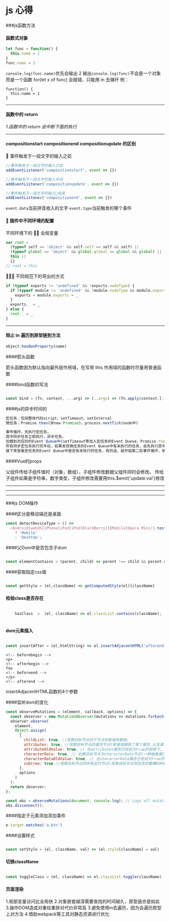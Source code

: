 # js 心得

###js函数方法

#### 函数式对象

```js
let func = function() {
  this.name = 1
}
func.name = 2
```

`console.log(func.name)`优先会输出 2
输出`console.log(func)`不会是一个对象而是一个函数
for(let x of func) 会报错，只能用 in 去循环
例：

```
function() {
  this.name = 1
}
```

---

#### 函数中的 return

_1.函数中的 return 会中断下面的执行_

---

#### compositionstart compositionend compositionupdate 的区别

 事件触发于一段文字的输入之前

```js
//事件触发于一段文字的输入之前
addEventListener('compositionstart', event => {})

//事件触发于一段文字的输入中间
addEventListener('compositionupdate', event => {})

//事件触发于一段文字的输入结束
addEventListener('compositionend', event => {})
```

`event.data`当前拼音收入的文字
`event.type`当前触发的哪个事件

####  插件中不同环境的配置

不同环境下的  全局变量

```js
var root =
  (typeof self == 'object' && self.self == self && self) ||
  (typeof global == 'object' && global.global == global && global) ||
  this ||
  {}
// root = this
```

 不同规范下的导出的方式

```js
if (typeof exports != 'undefined' && !exports.nodeType) {
  if (typeof module != 'undefined' && !module.nodeType && module.exports) {
    exports = module.exports = _
  }
  exports._ = _
} else {
  root._ = _
}
```

---

#### 阻止 in 遍历到原型链到方法

```js
object.hasOwnProperty(name)
```

####箭头函数

箭头函数因为默认指向最外层作用域，在写带 this 作用域的函数时尽量用普通函数


####bind函数的写法

```js

const bind = (fn, context, ...arg) => (..args) => (fn.apply(context,[...arg,...args]))
```

####js的异步时间的

```js
宏任务：包括整体代码script，setTimeout，setInterval
微任务：Promise.then(非new Promise)，process.nextTick(node中)

事件循环，先执行宏任务，
其中同步任务立即执行，异步任务，
加载到对应的的Event Queue中(setTimeout等加入宏任务的Event Queue，Promise.then加入微任务的Event Queue)，
所有同步宏任务执行完毕后，如果发现微任务的Event Queue中有未执行的任务，会先执行其中的任务，这样算是完成了一次事件循环。
接下来查看宏任务的Event Queue中是否有未执行的任务，有的话，就开始第二轮事件循环，依此类推。
```

####Vue的props

父组件传给子组件值时（对象，数组），子组件修改数据父组件同时会修改。
传给子组件如果是字符串，数字类型，子组件修改需要用this.$emit('update:val')修改

---
---
---



###js DOM操作

####区分是移动端还是桌面

```js
const detectDeviceType = () =>
  /Android|webOS|iPhone|iPad|iPod|BlackBerry|IEMobile|Opera Mini/i.test(navigator.userAgent)
    ? 'Mobile'
    : 'Desktop';
```


####父Dom中是否包含子dom

```js

const elementContains = (parent, child) => parent !== child && parent.contains(child);

```

####获取指定css值

```js

const getStyle = (el,className) => getComputedStyle(el)[className]


```

#### 检验class是否存在

```js
    
    hasClass  =  (el, className) => el.classList.contains(className);
    
```

#### dom元素插入

```js

const insertAfter = (el,htmlString) => el.insertAdjacentHTML('afterend',htmlString)

```
```
<!-- beforebegin --> 
<p> 
<!-- afterbegin -->
foo
<!-- beforeend -->
</p>
<!-- afterend -->
```
insertAdjacentHTML函数的4个参数


####监听dom的变化

```js
const observeMutations = (element, callback, options) => {
  const observer = new MutationObserver(mutations => mutations.forEach(m => callback(m)));
  observer.observe(
    element,
    Object.assign(
      {
        childList: true, //观察目标节点的子节点的新增和删除。
        attributes: true, //观察目标节点的属性节点(新增或删除了某个属性,以及某个属性的属性值发生了变化)。
        attributeOldValue: true, // 在attributes属性已经设为true的前提下, 将发生变化的属性节点之前的属性值记录下来(记录到下面MutationRecord对象的oldValue属性中)
        characterData: true, // 如果目标节点为characterData节点(一种抽象接口,具体可以为文本节点,注释节点,以及处理指令节点)时,也要观察该节点的文本内容是否发生变化
        characterDataOldValue: true, // 在characterData属性已经设为true的前提下,将发生变化characterData节点之前的文本内容记录下来(记录到下面MutationRecord对象的oldValue属性中)
        subtree: true //观察目标节点的所有后代节点(观察目标节点所包含的整棵DOM树上的上述三种节点变化)
      },
      options
    )
  );
  return observer;
};

const obs = observeMutations(document, console.log); // Logs all mutations that happen on the page
obs.disconnect(); 
```
####指定子元素添加添加事件

```js
e.target.matches('a.btn')
```

####设置样式

```js

const setStyle = (el, className, val) => (el.style[className] = val)

```

#### 切换className

```js

const toggleClass = (el, className) => el.classList.toggle(className)

```

#### 页面渲染

1.局部变量访问比全局快
2.对象嵌套越深需要查找的时间越久，原型链亦是如此
3.操作DOM造成对重绘重排对代价非常高
3.避免使用in去遍历，因为会遍历原型上对方法
4.借助webpack等工具对静态资源进行优化

